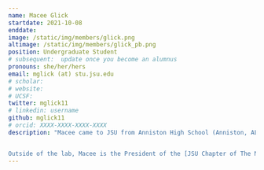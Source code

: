 ```yaml
---
name: Macee Glick
startdate: 2021-10-08
enddate:
image: /static/img/members/glick.png
altimage: /static/img/members/glick_pb.png
position: Undergraduate Student
# subsequent:  update once you become an alumnus
pronouns: she/her/hers
email: mglick (at) stu.jsu.edu
# scholar: 
# website: 
# UCSF: 
twitter: mglick11
# linkedin: username
github: mglick11
# orcid: XXXX-XXXX-XXXX-XXXX
description: "Macee came to JSU from Anniston High School (Anniston, AL), where she was the Valedictorian of her graduating class. She is currently a sophomore undergraduate student and is majoring in Biology. In the Bagley Lab, Macee is interested in learning more about fishes, ecology, genetics, and integrative taxonomy. Macee has been an active participant in lab meetings this semester and is collaborating on our [PhylogatR](https://phylogatr.org) Global Fish Project. We are excited that she will be starting an independent study project in the lab during Spring 2022 semester.


Outside of the lab, Macee is the President of the [JSU Chapter of The National Society of Leadership and Success (NSLS)](https://www.nsls.org/chapter-details/jacksonville-state-university). In her free time, she enjoys singing (choir), animals (e.g. fishkeeping), and the outdoors."
---
```

